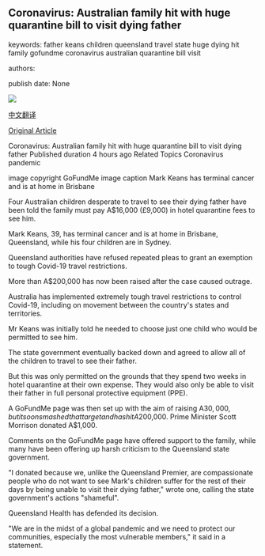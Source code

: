 ## Coronavirus: Australian family hit with huge quarantine bill to visit dying father

keywords: father keans children queensland travel state huge dying hit family gofundme coronavirus australian quarantine bill visit

authors: 

publish date: None

![](https://ichef.bbci.co.uk/news/1024/branded_news/5B4B/production/_114317332_mediaitem114309303.jpg)

[中文翻译](Coronavirus%3A%20Australian%20family%20hit%20with%20huge%20quarantine%20bill%20to%20visit%20dying%20father_zh.md)

[Original Article](https://www.bbc.com/news/world-australia-54107251)

Coronavirus: Australian family hit with huge quarantine bill to visit dying father Published duration 4 hours ago Related Topics Coronavirus pandemic

image copyright GoFundMe image caption Mark Keans has terminal cancer and is at home in Brisbane

Four Australian children desperate to travel to see their dying father have been told the family must pay A$16,000 (£9,000) in hotel quarantine fees to see him.

Mark Keans, 39, has terminal cancer and is at home in Brisbane, Queensland, while his four children are in Sydney.

Queensland authorities have refused repeated pleas to grant an exemption to tough Covid-19 travel restrictions.

More than A$200,000 has now been raised after the case caused outrage.

Australia has implemented extremely tough travel restrictions to control Covid-19, including on movement between the country's states and territories.

Mr Keans was initially told he needed to choose just one child who would be permitted to see him.

The state government eventually backed down and agreed to allow all of the children to travel to see their father.

But this was only permitted on the grounds that they spend two weeks in hotel quarantine at their own expense. They would also only be able to visit their father in full personal protective equipment (PPE).

A GoFundMe page was then set up with the aim of raising A$30,000, but it soon smashed that target and has hit A$200,000. Prime Minister Scott Morrison donated A$1,000.

Comments on the GoFundMe page have offered support to the family, while many have been offering up harsh criticism to the Queensland state government.

"I donated because we, unlike the Queensland Premier, are compassionate people who do not want to see Mark's children suffer for the rest of their days by being unable to visit their dying father," wrote one, calling the state government's actions "shameful".

Queensland Health has defended its decision.

"We are in the midst of a global pandemic and we need to protect our communities, especially the most vulnerable members," it said in a statement.